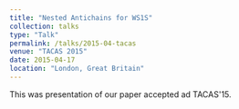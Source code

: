 ```yaml
---
title: "Nested Antichains for WS1S"
collection: talks
type: "Talk"
permalink: /talks/2015-04-tacas
venue: "TACAS 2015"
date: 2015-04-17
location: "London, Great Britain"
---
```


This was presentation of our paper accepted ad TACAS'15.
